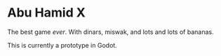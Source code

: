 # Abu Hamid X

The best game *ever*. With dinars, miswak, and lots and lots of bananas.

This is currently a prototype in Godot.
